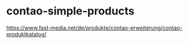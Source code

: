 # contao-simple-products

https://www.fast-media.net/de/produkte/contao-erweiterung/contao-produktkatalog/
